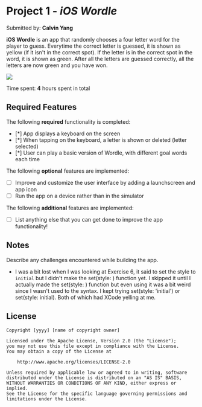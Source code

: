 # Project 1 - *iOS Wordle*

Submitted by: **Calvin Yang**

**iOS Wordle** is an app that randomly chooses a four letter word for the player to guess. Everytime the correct letter is guessed, it is shown as yellow (if it isn't in the correct spot). If the letter is in the correct spot in the word, it is shown as green. After all the letters are guessed correctly, all the letters are now green and you have won.


<div>
    <a href="https://www.loom.com/share/c9353fbfd5354595a0e8d845c18d2ee0">
    </a>
    <a href="https://www.loom.com/share/c9353fbfd5354595a0e8d845c18d2ee0">
      <img style="max-width:300px;" src="https://cdn.loom.com/sessions/thumbnails/c9353fbfd5354595a0e8d845c18d2ee0-with-play.gif">
    </a>
</div>

Time spent: **4** hours spent in total

## Required Features

The following **required** functionality is completed:

- [*] App displays a keyboard on the screen
- [*] When tapping on the keyboard, a letter is shown or deleted (letter selected)
- [*] User can play a basic version of Wordle, with different goal words each time

The following **optional** features are implemented:

- [ ] Improve and customize the user interface by adding a launchscreen and app icon
- [ ] Run the app on a device rather than in the simulator

The following **additional** features are implemented:

- [ ] List anything else that you can get done to improve the app functionality!

## Notes

Describe any challenges encountered while building the app.

- I was a bit lost when I was looking at Exercise 6, it said to set the style to `initial` but I didn't make the set(style: ) function yet. I skipped it until I actually made the set(style: ) function but even using it was a bit weird since I wasn't used to the syntax. I kept trying set(style: 'initial') or set(style: initial). Both of which had XCode yelling at me.

## License

    Copyright [yyyy] [name of copyright owner]

    Licensed under the Apache License, Version 2.0 (the "License");
    you may not use this file except in compliance with the License.
    You may obtain a copy of the License at

        http://www.apache.org/licenses/LICENSE-2.0

    Unless required by applicable law or agreed to in writing, software
    distributed under the License is distributed on an "AS IS" BASIS,
    WITHOUT WARRANTIES OR CONDITIONS OF ANY KIND, either express or implied.
    See the License for the specific language governing permissions and
    limitations under the License.